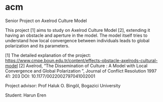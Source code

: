 # acm
Senior Project on Axelrod Culture Model

This project [1] aims to study on Axelrod Culture Model [2], extending it having an obstacle and aperture in the model. The model itself tries to understand how local convergence between individuals leads to global polarization and its parameters.


[1]       The detailed explanation of the project: https://www.cmpe.boun.edu.tr/content/effects-obstacle-axelrods-cultural-model
[2]       Axelrod, “The Dissemination of Culture : A Model with Local Convergence and Global Polarization ”, Journal of Conflict Resolution 1997 41: 203
DOI: 10.1177/0022002797041002001

Project advisor: Prof Haluk O. Bingöl, Bogazici University

Student: Harun Eren
